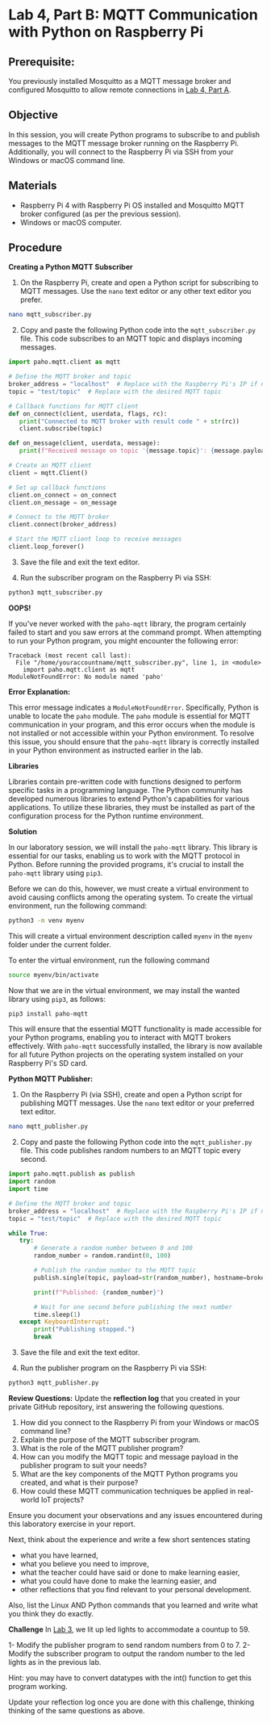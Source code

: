 # Lab 4, Part B: MQTT Communication with Python on Raspberry Pi

## Prerequisite:
You previously installed Mosquitto as a MQTT message broker and configured Mosquitto to allow remote connections in [Lab 4, Part A](LAB4A_MQTT_and_Mosquitto.md).

## Objective
In this session, you will create Python programs to subscribe to and publish messages to the MQTT message broker running on the Raspberry Pi. Additionally, you will connect to the Raspberry Pi via SSH from your Windows or macOS command line.

## Materials
- Raspberry Pi 4 with Raspberry Pi OS installed and Mosquitto MQTT broker configured (as per the previous session).
- Windows or macOS computer.

## Procedure

**Creating a Python MQTT Subscriber**
1. On the Raspberry Pi, create and open a Python script for subscribing to MQTT messages. Use the `nano` text editor or any other text editor you prefer.
```bash
nano mqtt_subscriber.py
```

2. Copy and paste the following Python code into the `mqtt_subscriber.py` file. This code subscribes to an MQTT topic and displays incoming messages.
```python
import paho.mqtt.client as mqtt

# Define the MQTT broker and topic
broker_address = "localhost"  # Replace with the Raspberry Pi's IP if not running locally
topic = "test/topic"  # Replace with the desired MQTT topic

# Callback functions for MQTT client
def on_connect(client, userdata, flags, rc):
   print("Connected to MQTT broker with result code " + str(rc))
   client.subscribe(topic)

def on_message(client, userdata, message):
   print(f"Received message on topic '{message.topic}': {message.payload.decode()}")

# Create an MQTT client
client = mqtt.Client()

# Set up callback functions
client.on_connect = on_connect
client.on_message = on_message

# Connect to the MQTT broker
client.connect(broker_address)

# Start the MQTT client loop to receive messages
client.loop_forever()
```

3. Save the file and exit the text editor.

4. Run the subscriber program on the Raspberry Pi via SSH:
```bash
python3 mqtt_subscriber.py
```
   
**OOPS!**

If you've never worked with the `paho-mqtt` library, the program certainly failed to start and you saw errors at the command prompt.
When attempting to run your Python program, you might encounter the following error:

```
Traceback (most recent call last):
  File "/home/youraccountname/mqtt_subscriber.py", line 1, in <module>
    import paho.mqtt.client as mqtt
ModuleNotFoundError: No module named 'paho'
```

**Error Explanation:**

This error message indicates a `ModuleNotFoundError`. Specifically, Python is unable to locate the `paho` module. The `paho` module is essential for MQTT communication in your program, and this error occurs when the module is not installed or not accessible within your Python environment. To resolve this issue, you should ensure that the `paho-mqtt` library is correctly installed in your Python environment as instructed earlier in the lab.

**Libraries**

Libraries contain pre-written code with functions designed to perform specific tasks in a programming language.
The Python community has developed numerous libraries to extend Python's capabilities for various applications.
To utilize these libraries, they must be installed as part of the configuration process for the Python runtime environment.

**Solution**

In our laboratory session, we will install the `paho-mqtt` library.
This library is essential for our tasks, enabling us to work with the MQTT protocol in Python.
Before running the provided programs, it's crucial to install the `paho-mqtt` library using `pip3`.

Before we can do this, however, we must create a virtual environment to avoid causing conflicts among the operating system.
To create the virtual environment, run the following command:
```bash
python3 -m venv myenv
```
This will create a virtual environment description called `myenv` in the `myenv` folder under the current folder.

To enter the virtual environment, run the following command
```bash
source myenv/bin/activate
```

Now that we are in the virtual environment, we may install the wanted library using `pip3`, as follows:
```bash
pip3 install paho-mqtt
```
This will ensure that the essential MQTT functionality is made accessible for your Python programs, enabling you to interact with MQTT brokers effectively.
With `paho-mqtt` successfully installed, the library is now available for all future Python projects on the operating system installed on your Raspberry Pi's SD card.

**Python MQTT Publisher:**
1. On the Raspberry Pi (via SSH), create and open a Python script for publishing MQTT messages. Use the `nano` text editor or your preferred text editor.
```bash
nano mqtt_publisher.py
```

2. Copy and paste the following Python code into the `mqtt_publisher.py` file. This code publishes random numbers to an MQTT topic every second.
```python
import paho.mqtt.publish as publish
import random
import time

# Define the MQTT broker and topic
broker_address = "localhost"  # Replace with the Raspberry Pi's IP if not running locally
topic = "test/topic"  # Replace with the desired MQTT topic

while True:
   try:
       # Generate a random number between 0 and 100
       random_number = random.randint(0, 100)

       # Publish the random number to the MQTT topic
       publish.single(topic, payload=str(random_number), hostname=broker_address)

       print(f"Published: {random_number}")

       # Wait for one second before publishing the next number
       time.sleep(1)
   except KeyboardInterrupt:
       print("Publishing stopped.")
       break
```

3. Save the file and exit the text editor.

4. Run the publisher program on the Raspberry Pi via SSH:
```bash
python3 mqtt_publisher.py
```

**Review Questions:**
Update the **reflection log** that you created in your private GitHub repository, irst answering the following questions.
1. How did you connect to the Raspberry Pi from your Windows or macOS command line?
2. Explain the purpose of the MQTT subscriber program.
3. What is the role of the MQTT publisher program?
4. How can you modify the MQTT topic and message payload in the publisher program to suit your needs?
5. What are the key components of the MQTT Python programs you created, and what is their purpose?
6. How could these MQTT communication techniques be applied in real-world IoT projects?

Ensure you document your observations and any issues encountered during this laboratory exercise in your report.

Next, think about the experience and write a few short sentences stating
- what you have learned,
- what you believe you need to improve,
- what the teacher could have said or done to make learning easier,
- what you could have done to make the learning easier, and
- other reflections that you find relevant to your personal development.

Also, list the Linux AND Python commands that you learned and write what you think they do exactly.

**Challenge**
In [Lab 3](LAB3_Controlling_LEDs_w_RPi_and_Python.md), we lit up led lights to accommodate a countup to 59.

1- Modify the publisher program to send random numbers from 0 to 7.
2- Modify the subscriber program to output the random number to the led lights as in the previous lab.

Hint: you may have to convert datatypes with the int() function to get this program working.

Update your reflection log once you are done with this challenge, thinking thinking of the same questions as above.
